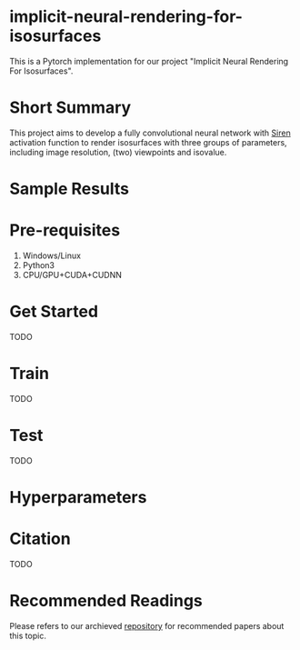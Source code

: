 # implicit-neural-rendering-for-isosurfaces
This is a Pytorch implementation for our project "Implicit Neural Rendering For Isosurfaces".

# Short Summary
This project aims to develop a fully convolutional neural network with [Siren](https://arxiv.org/abs/2006.09661) activation function to render isosurfaces with three groups of parameters, including image resolution, (two) viewpoints and isovalue.

# Sample Results

# Pre-requisites
1. Windows/Linux
2. Python3
3. CPU/GPU+CUDA+CUDNN

# Get Started
TODO

# Train
TODO

# Test
TODO

# Hyperparameters

# Citation 
TODO

# Recommended Readings
Please refers to our archieved [repository](https://github.com/ShenZheng2000/Isosurface-Rendering) for recommended papers about this topic. 
